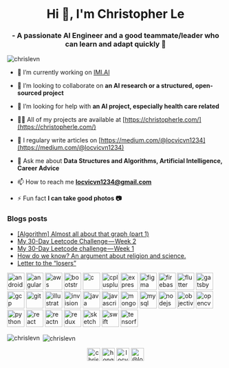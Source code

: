 <h1 align="center">Hi 👋, I'm Christopher Le</h1>
<h3 align="center">- A passionate AI Engineer and a good teammate/leader who can learn and adapt quickly 🙆 </h3>

<p align="left"> <img src="https://komarev.com/ghpvc/?username=chrislevn" alt="chrislevn" /> </p>

- 🔭 I’m currently working on [IMI.AI](http://imi.ai/)

- 👯 I’m looking to collaborate on **an AI research or a structured, open-sourced project**

- 🤝 I’m looking for help with **an AI project, especially health care related**

- 👨‍💻 All of my projects are available at [https://christopherle.com/](https://christopherle.com/)

- 📝 I regulary write articles on [https://medium.com/@locvicvn1234](https://medium.com/@locvicvn1234)

- 💬 Ask me about **Data Structures and Algorithms, Artificial Intelligence, Career Advice**

- 📫 How to reach me **locvicvn1234@gmail.com**

- ⚡ Fun fact **I can take good photos 📷**

### Blogs posts
<!-- BLOG-POST-LIST:START -->
- [[Algorithm] Almost all about that graph (part 1)](https://medium.com/@locvicvn1234/algorithm-almost-all-about-that-graph-part-1-279e201ba7f6?source=rss-3a221a3695f1------2)
- [My 30-Day Leetcode Challenge — Week 2](https://medium.com/@locvicvn1234/my-30-day-leetcode-challenge-week-2-8a0986eed8dd?source=rss-3a221a3695f1------2)
- [My 30-Day Leetcode challenge — Week 1](https://medium.com/@locvicvn1234/my-30-day-leetcode-challenge-week-1-9ad8fbc16405?source=rss-3a221a3695f1------2)
- [How do we know? An argument about religion and science.](https://medium.com/@locvicvn1234/how-do-we-know-an-argument-about-religion-and-science-7a5a5a7125d?source=rss-3a221a3695f1------2)
- [Letter to the “losers”](https://medium.com/@locvicvn1234/letter-to-the-losers-b476337b9b32?source=rss-3a221a3695f1------2)
<!-- BLOG-POST-LIST:END -->

<p align="left"><img src="https://devicons.github.io/devicon/devicon.git/icons/android/android-original-wordmark.svg" alt="android" width="40" height="40"/> <img src="https://devicons.github.io/devicon/devicon.git/icons/angularjs/angularjs-original.svg" alt="angularjs" width="40" height="40"/> <img src="https://devicons.github.io/devicon/devicon.git/icons/amazonwebservices/amazonwebservices-original-wordmark.svg" alt="aws" width="40" height="40"/> <img src="https://devicons.github.io/devicon/devicon.git/icons/bootstrap/bootstrap-plain.svg" alt="bootstrap" width="40" height="40"/> <img src="https://devicons.github.io/devicon/devicon.git/icons/c/c-original.svg" alt="c" width="40" height="40"/> <img src="https://devicons.github.io/devicon/devicon.git/icons/cplusplus/cplusplus-original.svg" alt="cplusplus" width="40" height="40"/> <img src="https://devicons.github.io/devicon/devicon.git/icons/express/express-original-wordmark.svg" alt="express" width="40" height="40"/> <img src="https://www.vectorlogo.zone/logos/figma/figma-icon.svg" alt="figma" width="40" height="40"/> <img src="https://www.vectorlogo.zone/logos/firebase/firebase-icon.svg" alt="firebase" width="40" height="40"/> <img src="https://www.vectorlogo.zone/logos/flutterio/flutterio-icon.svg" alt="flutter" width="40" height="40"/> <img src="https://www.vectorlogo.zone/logos/gatsbyjs/gatsbyjs-icon.svg" alt="gatsby" width="40" height="40"/> <img src="https://www.vectorlogo.zone/logos/google_cloud/google_cloud-icon.svg" alt="gcp" width="40" height="40"/> <img src="https://www.vectorlogo.zone/logos/git-scm/git-scm-icon.svg" alt="git" width="40" height="40"/> <img src="https://www.vectorlogo.zone/logos/adobe_illustrator/adobe_illustrator-icon.svg" alt="illustrator" width="40" height="40"/> <img src="https://www.vectorlogo.zone/logos/invisionapp/invisionapp-icon.svg" alt="invision" width="40" height="40"/> <img src="https://devicons.github.io/devicon/devicon.git/icons/java/java-original-wordmark.svg" alt="java" width="40" height="40"/> <img src="https://devicons.github.io/devicon/devicon.git/icons/javascript/javascript-original.svg" alt="javascript" width="40" height="40"/> <img src="https://devicons.github.io/devicon/devicon.git/icons/mongodb/mongodb-original-wordmark.svg" alt="mongodb" width="40" height="40"/> <img src="https://devicons.github.io/devicon/devicon.git/icons/mysql/mysql-original-wordmark.svg" alt="mysql" width="40" height="40"/> <img src="https://devicons.github.io/devicon/devicon.git/icons/nodejs/nodejs-original-wordmark.svg" alt="nodejs" width="40" height="40"/> <img src="https://www.vectorlogo.zone/logos/apple_objectivec/apple_objectivec-icon.svg" alt="objectivec" width="40" height="40"/> <img src="https://www.vectorlogo.zone/logos/opencv/opencv-icon.svg" alt="opencv" width="40" height="40"/> <img src="https://devicons.github.io/devicon/devicon.git/icons/python/python-original.svg" alt="python" width="40" height="40"/> <img src="https://devicons.github.io/devicon/devicon.git/icons/react/react-original-wordmark.svg" alt="react" width="40" height="40"/> <img src="https://reactnative.dev/img/header_logo.svg" alt="reactnative" width="40" height="40"/> <img src="https://devicons.github.io/devicon/devicon.git/icons/redux/redux-original.svg" alt="redux" width="40" height="40"/> <img src="https://www.vectorlogo.zone/logos/sketchapp/sketchapp-icon.svg" alt="sketch" width="40" height="40"/> <img src="https://devicons.github.io/devicon/devicon.git/icons/swift/swift-original-wordmark.svg" alt="swift" width="40" height="40"/> <img src="https://www.vectorlogo.zone/logos/tensorflow/tensorflow-icon.svg" alt="tensorflow" width="40" height="40"/></p><p><img align="left" src="https://github-readme-stats.vercel.app/api/top-langs/?username=chrislevn&layout=compact&hide=html" alt="chrislevn" /></p>

<p>&nbsp;<img align="center" src="https://github-readme-stats.vercel.app/api?username=chrislevn&show_icons=true" alt="chrislevn" /></p>

<p align="center">
<a href="https://linkedin.com/in/chrislevn" target="blank"><img align="center" src="https://cdn.jsdelivr.net/npm/simple-icons@3.0.1/icons/linkedin.svg" alt="chrislevn" height="30" width="30" /></a>
<a href="https://fb.com/honglocvn" target="blank"><img align="center" src="https://cdn.jsdelivr.net/npm/simple-icons@3.0.1/icons/facebook.svg" alt="honglocvn" height="30" width="30" /></a>
<a href="https://instagram.com/locvicvn" target="blank"><img align="center" src="https://cdn.jsdelivr.net/npm/simple-icons@3.0.1/icons/instagram.svg" alt="locvicvn" height="30" width="30" /></a>
<a href="https://medium.com/@locvicvn1234" target="blank"><img align="center" src="https://cdn.jsdelivr.net/npm/simple-icons@3.0.1/icons/medium.svg" alt="@locvicvn1234" height="30" width="30" /></a>
</p>

